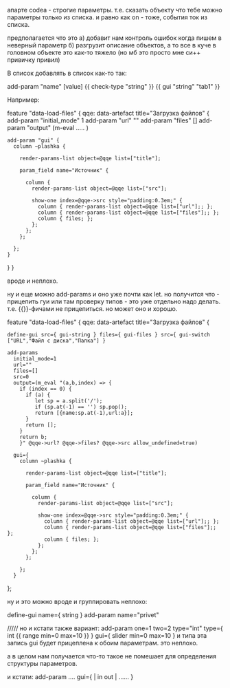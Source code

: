 апарте codea - строгие параметры. т.е. сказать объекту что тебе можно параметры только из списка.
и равно как on - тоже, события ток из списка.

предполагается что это
а) добавит нам контроль ошибок когда пишем в неверный параметр
б) разгрузит описание объектов, а то все в куче в головном объекте это как-то тяжело
(но мб это просто мне си++ привичку привил)

В список добавлять в список как-то так:

 add-param "name" [value]
   {{ check-type "string" }}
   {{ gui "string" "tab1" }}

Например:

feature "data-load-files" {
  qqe: data-artefact title="Загрузка файлов" {
    add-param "initial_mode" 1
    add-param "url" ""
    add-param "files" []
    add-param "output" (m-eval ..... )

    add-param "gui" {
      column ~plashka {

        render-params-list object=@qqe list=["title"];

        param_field name="Источник" {

          column {
            render-params-list object=@qqe list=["src"];

            show-one index=@qqe->src style="padding:0.3em;" {
              column { render-params-list object=@qqe list=["url"];; };
              column { render-params-list object=@qqe list=["files"];; };
              column { files; };
            };
          };
        };

      };
    }


  }
}


вроде и неплохо.

ну и еще можно add-params и оно уже почти как let. но получится что - прицепить гуи или там проверку типов - это уже отдельно надо делать. т.е. {{}}-фичами не прицепиться. но может оно и хорошо.

feature "data-load-files" {
  qqe: data-artefact title="Загрузка файлов" {

    define-gui src={ gui-string } files={ gui-files } src={ gui-switch ["URL","Файл с диска","Папка"] }

    add-params 
      initial_mode=1
      url=""
      files=[]
      src=0
      output=(m_eval "(a,b,index) => {
        if (index == 0) {
          if (a) {
             let sp = a.split('/');
             if (sp.at(-1) == '') sp.pop();
             return [{name:sp.at(-1),url:a}];
          }
          return [];
        }
        return b;
        }" @qqe->url? @qqe->files? @qqe->src allow_undefined=true)

      gui={
        column ~plashka {

          render-params-list object=@qqe list=["title"];

          param_field name="Источник" {

            column {
              render-params-list object=@qqe list=["src"];

              show-one index=@qqe->src style="padding:0.3em;" {
                column { render-params-list object=@qqe list=["url"];; };
                column { render-params-list object=@qqe list=["files"];; };
                column { files; };
              };
            };
          };

        };
      } 
};

ну и это можно вроде и группировать неплохо:

define-gui name={ string }
add-param name="privet"

/////
но и кстати также вариант:
add-param one=1 two=2 type="int" type={ int {{ range min=0 max=10 }} } 
    gui={ slider min=0 max=10 }
и типа эта запись gui будет прицеплена к обоим параметрам. это неплохо.

а в целом нам получается что-то такое не помешает для определения структуры параметров.

и кстати: add-param .... gui={ | in out | ...... }

